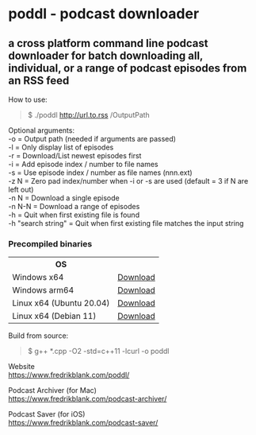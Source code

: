 <h1>poddl - podcast downloader</h1>
<h2>a cross platform command line podcast downloader for batch downloading all, individual, or a range of podcast episodes from an RSS feed</h2>

How to use:  
> $ ./poddl http://url.to.rss /OutputPath

Optional arguments:  
-o = Output path (needed if arguments are passed)  
-l = Only display list of episodes  
-r = Download/List newest episodes first  
-i = Add episode index / number to file names   
-s = Use episode index / number as file names (nnn.ext)  
-z N = Zero pad index/number when -i or -s are used (default = 3 if N are left out)  
-n N = Download a single episode  
-n N-N = Download a range of episodes  
-h = Quit when first existing file is found  
-h "search string" = Quit when first existing file matches the input string

<h3>Precompiled binaries</h3>

<table>
  <tr><th>OS</th><th></th></tr>
  <tr>
    <td>
      Windows x64
    </td>
    <td>
      <a href="https://github.com/freshe/poddl/raw/master/bin/poddl-win-x64.zip">Download</a>
    </td>
  </tr>
  <tr>
    <td>
      Windows arm64
    </td>
    <td>
      <a href="https://github.com/freshe/poddl/raw/master/bin/poddl-win-arm64.zip">Download</a>
    </td>
  </tr>
  <tr>
    <td>
      Linux x64 (Ubuntu 20.04)
    </td>
    <td>
      <a href="https://github.com/freshe/poddl/raw/master/bin/poddl-ubuntu-x64.zip">Download</a>
    </td>
  </tr>
  <tr>
    <td>
      Linux x64 (Debian 11)
    </td>
    <td>
      <a href="https://github.com/freshe/poddl/raw/master/bin/poddl-debian-x64.zip">Download</a>
    </td>
  </tr>
</table>

Build from source:
> $ g++ *.cpp -O2 -std=c++11 -lcurl -o poddl

Website  
https://www.fredrikblank.com/poddl/

Podcast Archiver (for Mac)  
https://www.fredrikblank.com/podcast-archiver/

Podcast Saver (for iOS)  
https://www.fredrikblank.com/podcast-saver/
